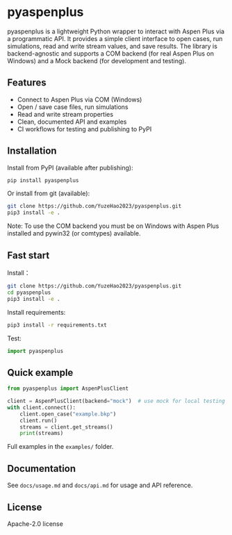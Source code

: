 # pyaspenplus

pyaspenplus is a lightweight Python wrapper to interact with Aspen Plus via a programmatic API. It provides a simple client interface to open cases, run simulations, read and write stream values, and save results. The library is backend-agnostic and supports a COM backend (for real Aspen Plus on Windows) and a Mock backend (for development and testing).

## Features

- Connect to Aspen Plus via COM (Windows)
- Open / save case files, run simulations
- Read and write stream properties
- Clean, documented API and examples
- CI workflows for testing and publishing to PyPI

## Installation

Install from PyPI (available after publishing):
```bash
pip install pyaspenplus
```
Or install from git (available):
```bash
git clone https://github.com/YuzeHao2023/pyaspenplus.git
pip3 install -e .
```
Note: To use the COM backend you must be on Windows with Aspen Plus installed and pywin32 (or comtypes) available.

## Fast start

Install：

```bash
git clone https://github.com/YuzeHao2023/pyaspenplus.git
cd pyaspenplus
pip3 install -e .
```

Install requirements:

```bash
pip3 install -r requirements.txt
```

Test:

```python
import pyaspenplus
```

## Quick example

```python
from pyaspenplus import AspenPlusClient

client = AspenPlusClient(backend="mock")  # use mock for local testing
with client.connect():
    client.open_case("example.bkp")
    client.run()
    streams = client.get_streams()
    print(streams)
```

Full examples in the `examples/` folder.

## Documentation

See `docs/usage.md` and `docs/api.md` for usage and API reference.

## License

Apache-2.0 license
